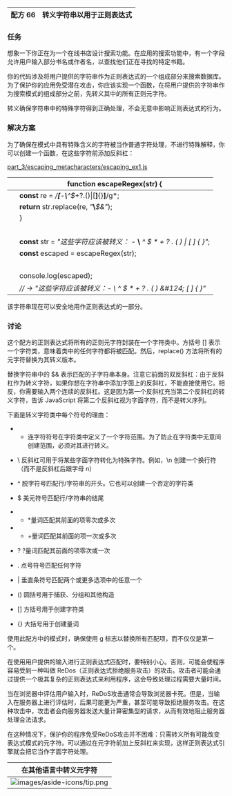 | 配方 66 | 转义字符串以用于正则表达式 |
| --- | --- |

### 任务

想象一下你正在为一个在线书店设计搜索功能。在应用的搜索功能中，有一个字段允许用户输入部分书名或作者名，以查找他们正在寻找的特定书籍。

你的代码涉及将用户提供的字符串作为正则表达式的一个组成部分来搜索数据库。为了保护你的应用免受潜在攻击，你应该实现一个函数，在将用户提供的字符串作为搜索模式的组成部分之前，先转义其中的所有正则元字符。

转义确保字符串中的特殊字符得到正确处理，不会无意中影响正则表达式的行为。

### 解决方案

为了确保在模式中具有特殊含义的字符被当作普通字符处理，不进行特殊解释，你可以创建一个函数，在这些字符前添加反斜杠：

[part_3/escaping_metacharacters/escaping_ex1.js](http://media.pragprog.com/titles/fkjavascript/code/part_3/escaping_metacharacters/escaping_ex1.js)

|   | **function** escapeRegex(str) { |
| --- | --- |
|   | **const** re = */**[**-**\\**^$*+?.()&#124;[**\]**{}**]**/g*; |
|   | **return** str.replace(re, *"***\\***$&"*); |
|   | } |
|   |  |
|   | **const** str = *"这些字符应该被转义： -* **\\** *^ $ * + ? . ( ) &#124; [ ] { }"*; |
|   | **const** escaped = escapeRegex(str); |
|   |  |
|   | console.log(escaped); |
|   | *// → "这些字符应该被转义：\- \\ \^ \$ \* \+ \? \. \( \) \&#124; \[ \] \{ \}"* |

该字符串现在可以安全地用作正则表达式的一部分。

### 讨论

这个配方的正则表达式将所有的正则元字符封装在一个字符类中。方括号 [] 表示一个字符类，意味着类中的任何字符都将被匹配。然后，replace() 方法将所有的元字符替换为其转义版本。

替换字符串中的 $& 表示匹配的子字符串本身。注意它前面的双反斜杠：由于反斜杠作为转义字符，如果你想在字符串中添加字面上的反斜杠，不能直接使用它。相反，你需要输入两个连续的反斜杠。这是因为第一个反斜杠充当第二个反斜杠的转义字符，告诉 JavaScript 将第二个反斜杠视为字面字符，而不是转义序列。

下面是转义字符类中每个符号的理由：

+   - 连字符符号在字符类中定义了一个字符范围。为了防止在字符类中无意间创建范围，必须对其进行转义。

+   \ 反斜杠可用于将某些字面字符转化为特殊字符。例如，\n 创建一个换行符（而不是反斜杠后跟字母 n）

+   ^ 脱字符号匹配行/字符串的开头。它也可以创建一个否定的字符类

+   $ 美元符号匹配行/字符串的结尾

+   * *量词匹配其前面的项零次或多次

+   + +量词匹配其前面的项一次或多次

+   ? ?量词匹配其前面的项零次或一次

+   . 点号符号匹配任何字符

+   | 垂直条符号匹配两个或更多选项中的任意一个

+   () 圆括号用于捕获、分组和其他构造

+   [] 方括号用于创建字符类

+   {} 大括号用于创建量词

使用此配方中的模式时，确保使用 g 标志以替换所有匹配项，而不仅仅是第一个。

在使用用户提供的输入进行正则表达式匹配时，要特别小心。否则，可能会使程序容易受到一种叫做 ReDos（正则表达式拒绝服务攻击）的攻击。攻击者可能会通过提供一个极其复杂的正则表达式来利用程序，这会导致处理过程需要大量时间。

当在浏览器中评估用户输入时，ReDoS攻击通常会导致浏览器卡死。但是，当输入在服务器上进行评估时，后果可能更为严重，甚至可能导致拒绝服务攻击。在这种攻击中，攻击者会向服务器发送大量计算密集型的请求，从而有效地阻止服务器处理合法请求。

在这种情况下，保护你的程序免受ReDoS攻击并不困难：只需转义所有可能改变表达式模式的元字符。可以通过在元字符前加上反斜杠来实现，这样正则表达式引擎就会把它当作字面字符处理。

| 在其他语言中转义元字符 |
| --- |
| ![images/aside-icons/tip.png](images/aside-icons/tip.png) | 在一些编程语言中，存在内置函数可以自动转义正则表达式元字符。例如，Java中有Pattern.quote(str)，Python提供了e.escape(str)。如果你使用Lodash库，你也可以利用它的_.escapeRegExp()方法来转义元字符。 |
